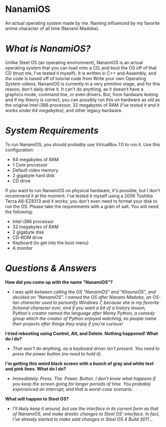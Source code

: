 # NanamiOS
An actual operating system made by me. Naming influenced by my favorite anime character of all time (Nanami Madobe).

# _What is NanamiOS?_
Unlike Steel OS (an operating environment), NanamiOS is an actual operating system that you can load onto a CD, and boot the OS off of that CD (trust me, I've tested it myself). It is written in C++ and Assembly, and the code is based off of tutorial code from Write your own Operating System videos.
NanamiOS is currently in a very primitive stage, and for this reason, don't daily drive it. It can't do anything, as it doesn't have a graphics mode, command line, or even drivers. But, from hardware testing and if my theory is correct, you can possibly run this on hardware as old as the original Intel
i386 processor, 32 megabytes of RAM _(I've tested it and it works under 64 megabytes)_, and other legacy hardware.

# _System Requirements_
To run NanamiOS, you should probably use VirtualBox 7.0 to run it. Use this configuration:
* 64 megabytes of RAM
* 1 Core processor
* Default video memory
* 2 gigabyte hard disk
* CD drive



If you want to run NanamiOS on physical hardware, it's possible, but I don't recommend it at the moment. I've tested it myself using a 2006 Toshiba Tecra A8-EZ8313 and it works; you don't even need to format your disk to run the OS. Please take the requirements with a grain of salt. You will need the following:
* Intel i386 processor
* 32 megabytes of RAM
* 2 gigabyte disk
* CD-ROM drive
* Keyboard (to get into the boot menu)
* A monitor

# _Questions & Answers_
__How did you come up with the name "NanamiOS"?__



* _I was split between calling the OS "NanamiOS" and "KitsuneOS", and decided on "NanamiOS". I named the OS after Nanami Madobe, an OS-tan character used to personify Windows 7, because she is my favorite fictional character ever, and if you want a bit of a history lesson, Python's creator named the language after Monty Python, a comedy group which the creator of Python enjoyed watching, so people name their projects after things they enjoy if you're curious!_



__I tried rebooting using Control, Alt, and Delete. Nothing happened! What do I do?__



* _That won't do anything, as a keyboard driver isn't present. You need to press the power button (no need to hold it)._



__I'm getting this weird black screen with a bunch of gray and white text and pink lines. What do I do?__



* _Immediately. Press. The. Power. Button. I don't know what happens if you keep the screen going for longer periods of time. You probably experienced an interrupt, and that is worst-case scenario._



__What will happen to Steel OS?__



* _I'll likely keep it around, but use the interface in its current form as that of NanamiOS, and make drastic changes to Steel OS' interface. In fact, I've already started to make said changes in Steel OS 4 Build 3011..._
